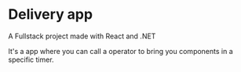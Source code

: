 # Delivery app

A  Fullstack project made with React and .NET

It's a app where you can call a operator to bring you components in a specific timer.


